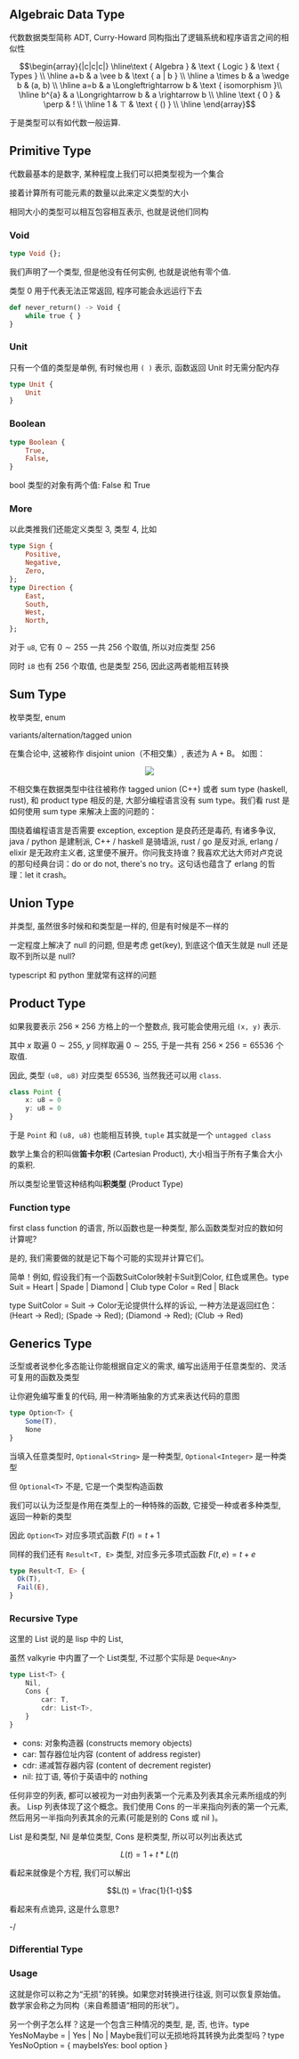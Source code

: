 ## Algebraic Data Type

代数数据类型简称 ADT, Curry-Howard 同构指出了逻辑系统和程序语言之间的相似性


$$\begin{array}{|c|c|c|}
\hline\text { Algebra } & \text { Logic } & \text { Types } \\
\hline a+b & a \vee b & \text {  a | b } \\
\hline a \times b & a \wedge b & (a, b) \\
\hline a=b & a \Longleftrightarrow b & \text { isomorphism }\\
\hline b^{a} & a \Longrightarrow b & a \rightarrow b \\
\hline \text { 0 } & \perp & ! \\
\hline 1 & ⊤ & \text { () } \\
\hline
\end{array}$$

于是类型可以有如代数一般运算.

## Primitive Type

代数最基本的是数字, 某种程度上我们可以把类型视为一个集合

接着计算所有可能元素的数量以此来定义类型的大小

相同大小的类型可以相互包容相互表示, 也就是说他们同构

### Void

```hs
type Void {};
```

我们声明了一个类型, 但是他没有任何实例, 也就是说他有零个值.

类型 0 用于代表无法正常返回, 程序可能会永远运行下去

```py
def never_return() -> Void {
    while true { }
}
```

### Unit


只有一个值的类型是单例, 有时候也用 `( )` 表示, 函数返回 Unit 时无需分配内存

```hs
type Unit {
    Unit
}
```

### Boolean

```hs
type Boolean {
    True,
    False,
}
```

bool 类型的对象有两个值: False 和 True

### More

以此类推我们还能定义类型 3, 类型 4, 比如

```hs
type Sign {
    Positive,
    Negative,
    Zero,
};
type Direction {
    East,
    South,
    West,
    North,
};
```

对于 `u8`, 它有 $0\sim255$ 一共 $256$ 个取值, 所以对应类型 $256$

同时 `i8` 也有 $256$ 个取值, 也是类型 $256$, 因此这两者能相互转换

## Sum Type

枚举类型, enum

variants/alternation/tagged union

在集合论中, 这被称作 disjoint union（不相交集）, 表述为 A + B。 如图：

<div align=center><img src="/assets/Equivalentie.svg"></div>

不相交集在数据类型中往往被称作 tagged union (C++) 或者 sum type (haskell, rust), 和 product type 相反的是, 大部分编程语言没有 sum type。我们看 rust 是如何使用 sum type 来解决上面的问题的：

围绕着编程语言是否需要 exception, exception 是良药还是毒药, 有诸多争议, java / python 是建制派, C++ / haskell 是骑墙派, rust / go 是反对派, erlang / elixir 是无政府主义者, 这里便不展开。你问我支持谁？我喜欢尤达大师对卢克说的那句经典台词：do or do not, there's no try。这句话也蕴含了 erlang 的哲理：let it crash。

## Union Type

并类型, 虽然很多时候和和类型是一样的, 但是有时候是不一样的

一定程度上解决了 null 的问题, 但是考虑 get(key), 到底这个值天生就是 null 还是取不到所以是 null?

typescript 和 python 里就常有这样的问题


## Product Type

如果我要表示 $256 \times 256$ 方格上的一个整数点, 我可能会使用元组 `(x, y)` 表示.

其中 $x$ 取遍 $0\sim255$, $y$ 同样取遍 $0\sim255$, 于是一共有 $256 \times 256 = 65536$ 个取值.

因此, 类型 `(u8, u8)` 对应类型 $65536$, 当然我还可以用 `class`.

```ts
class Point {
    x: u8 = 0
    y: u8 = 0
}
```

于是 `Point` 和 `(u8, u8)` 也能相互转换, `tuple` 其实就是一个 `untagged class`

数学上集合的积叫做**笛卡尔积** (Cartesian Product), 大小相当于所有子集合大小的乘积.

所以类型论里管这种结构叫**积类型** (Product Type)

### Function type

first class function 的语言, 所以函数也是一种类型, 那么函数类型对应的数如何计算呢?


是的, 我们需要做的就是记下每个可能的实现并计算它们。

简单！例如, 假设我们有一个函数SuitColor映射卡Suit到Color, 红色或黑色。type Suit = Heart | Spade | Diamond | Club
type Color = Red | Black

type SuitColor = Suit -> Color无论提供什么样的诉讼, 一种方法是返回红色：(Heart -> Red); (Spade -> Red); (Diamond -> Red); (Club -> Red)

## Generics Type

泛型或者说参化多态能让你能根据自定义的需求, 编写出适用于任意类型的、灵活可复用的函数及类型

让你避免编写重复的代码, 用一种清晰抽象的方式来表达代码的意图

```ts
type Option<T> {
    Some(T),
    None
}
```

当填入任意类型时, `Optional<String>` 是一种类型, `Optional<Integer>` 是一种类型

但 `Optional<T>` 不是, 它是一个类型构造函数

我们可以认为泛型是作用在类型上的一种特殊的函数, 它接受一种或者多种类型, 返回一种新的类型

因此 `Option<T>` 对应多项式函数 $F(t) = t + 1$

同样的我们还有 `Result<T, E>` 类型, 对应多元多项式函数 $F(t, e) = t + e$

```ts
type Result<T, E> {
  Ok(T),
  Fail(E),
}
```

### Recursive Type

这里的 List 说的是 lisp 中的 List,

虽然 valkyrie 中内置了一个 List类型, 不过那个实际是 `Deque<Any>`


```ts
type List<T> {
    Nil,
    Cons {
        car: T,
        cdr: List<T>,
    }
}
```

- cons:  对象构造器 (constructs memory objects)
- car: 暂存器位址内容 (content of address register)
- cdr: 递减暂存器内容 (content of decrement register)
- nil: 拉丁语, 等价于英语中的 nothing

任何非空的列表, 都可以被视为一对由列表第一个元素及列表其余元素所组成的列表。 Lisp 列表体现了这个概念。我们使用 Cons 的一半来指向列表的第一个元素, 然后用另一半指向列表其余的元素(可能是别的 Cons 或 nil )。

List 是和类型, Nil 是单位类型, Cons 是积类型, 所以可以列出表达式

$$L(t) = 1 + t * L(t)$$

看起来就像是个方程, 我们可以解出

$$L(t) = \frac{1}{1-t}$$

看起来有点诡异, 这是什么意思?

-/



### Differential Type

### Usage

这就是你可以称之为“无损”的转换。如果您对转换进行往返, 则可以恢复原始值。数学家会称之为同构（来自希腊语“相同的形状”）。

另一个例子怎么样？这是一个包含三种情况的类型, 是, 否, 也许。type YesNoMaybe =
    | Yes
    | No
    | Maybe我们可以无损地将其转换为此类型吗？type YesNoOption = { maybeIsYes: bool option }
